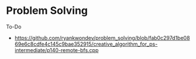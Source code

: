 # Problem Solving

To-Do
- https://github.com/ryankwondev/problem_solving/blob/fab0c297d1be0869e6c8cdfe4c145c9bae352915/creative_algorithm_for_ps-intermediate/p140-remote-bfs.cpp

